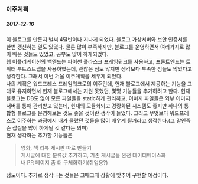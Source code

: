 ### 이주계획  

##### 2017-12-10  

이 블로그를 만든지 벌써 4달반이나 지나게 되었다. 블로그 가상서버와 보안 인증서를 한번 갱신하는 일도 있었다. 물론 많이 부족하지만, 블로그를 운영하면서 여러가지로 많이 배운 것들도 있었고, 공부도 많이 하게되었다.  
웹 어플리케이션의 백엔드는 파이썬 플라스크 프레임워크를 사용하고, 프론트엔드는 트위터 부트스트랩을 사용하였는데, 괜찮은 점도 많지만 생각보다 부족한 점들도 많았다고 생각한다. 그래서 이번 겨울 이주계획을 세우게 되었다.  
나의 계획은 워드프레스 프레임워크로의 이주인데, 현재 블로그에서 제공하는 기능을 그대로 유지하면서 현재 블로그에서는 지원 못했던, 몇몇 기능들을 추가하려고 한다. 현재 블로그는 DB도 없이 모든 파일들을 static하게 관리하고, 이미지 파일들은 외부 이미지 서버를 통해 관리받고 있는데, 현재의 모듈화되고 경량화된 시스템도 좋지만 하나의 통합형 블로그를 운영해보는 것도 좋을 것이란 생각이 들었다. 그리고 무엇보다 워드프레스로 이주하는 과정에서 내가 몰랐던 것들을 많이 배우게 될거라고 생각한다.(그 말인즉슨 삽질을 많이 하게될 것 같다는 의미)  
현재 생각하는 추가할 기능들은  
> 영화, 책 리뷰 게시판 따로 만들기</br>게시글에 대한 분류값 추가하고, 기존 게시글들 완전 데이터베이스화</br>내 PR 페이지 좀 더 구체화하기(취업용?)  
  
정도이다. 추가로 생각나는 것들은 그때그때 상황에 맞추어 구현할 예정이다.  
